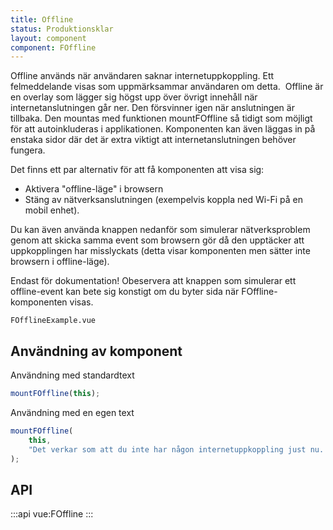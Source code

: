 ```yaml
---
title: Offline
status: Produktionsklar
layout: component
component: FOffline
---
```


Offline används när användaren saknar internetuppkoppling. Ett felmeddelande visas som uppmärksammar användaren om detta. 
Offline är en overlay som lägger sig högst upp över övrigt innehåll när internetanslutningen går ner. Den försvinner igen när anslutningen är tillbaka.
Den mountas med funktionen mountFOffline så tidigt som möjligt för att autoinkluderas i applikationen. Komponenten kan även läggas in på enstaka sidor där det är extra viktigt att internetanslutningen behöver fungera.

Det finns ett par alternativ för att få komponenten att visa sig:

- Aktivera "offline-läge" i browsern
- Stäng av nätverksanslutningen (exempelvis koppla ned Wi-Fi på en mobil enhet).

Du kan även använda knappen nedanför som simulerar nätverksproblem genom att skicka samma event som browsern gör då den upptäcker att uppkopplingen har misslyckats (detta visar komponenten men sätter inte browsern i offline-läge).

Endast för dokumentation!
Obeservera att knappen som simulerar ett offline-event kan bete sig konstigt om du byter sida när FOffline-komponenten visas.

```import
FOfflineExample.vue
```

## Användning av komponent

Användning med standardtext

```js
mountFOffline(this);
```

Användning med en egen text

```js
mountFOffline(
    this,
    "Det verkar som att du inte har någon internetuppkoppling just nu. Tänk på att du behöver uppkoppling för att kunna signera",
);
```

## API

:::api
vue:FOffline
:::
